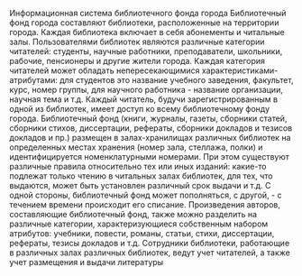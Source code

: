 Информационная система библиотечного фонда города
Библиотечный фонд города составляют библиотеки, расположенные на территории города. Каждая библиотека включает в себя абонементы и читальные залы. Пользователями библиотек являются различные категории читателей: студенты, научные работники, преподаватели, школьники, рабочие, пенсионеры и другие жители города. Каждая категория читателей может обладать непересекающимися характеристиками-атрибутами: для студентов это название учебного заведения, факультет, курс, номер группы, для научного работника - название организации, научная тема и т.д. Каждый читатель, будучи зарегистрированным в одной из библиотек, имеет доступ ко всему библиотечному фонду города.
Библиотечный фонд (книги, журналы, газеты, сборники статей, сборники стихов, диссертации, рефераты, сборники докладов и тезисов докладов и пр.) размещен в залах-хранилищах различных библиотек на определенных местах хранения (номер зала, стеллажа, полки) и идентифицируется номенклатурными номерами. При этом существуют различные правила относительно тех или иных изданий: какие-то подлежат только чтению в читальных залах библиотек, для тех, что выдаются, может быть установлен различный срок выдачи и т.д. С одной стороны, библиотечный фонд может пополняться, с другой, - с течением времени происходит его списание.
Произведения авторов, составляющие библиотечный фонд, также можно разделить на различные категории, характеризующиеся собственным набором атрибутов: учебники, повести, романы, статьи, стихи, диссертации, рефераты, тезисы докладов и т.д.
Сотрудники библиотеки, работающие в различных залах различных библиотек, ведут учет читателей, а также учет размещения и выдачи литературы
